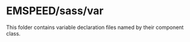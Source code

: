 # EMSPEED/sass/var

This folder contains variable declaration files named by their component class.
